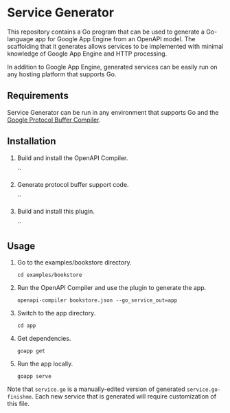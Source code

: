 # Service Generator

This repository contains a Go program that can be used to generate
a Go-language app for Google App Engine from an OpenAPI model.
The scaffolding that it generates allows services to be implemented
with minimal knowledge of Google App Engine and HTTP processing.

In addition to Google App Engine, generated services can be easily 
run on any hosting platform that supports Go.

## Requirements

Service Generator can be run in any environment that supports Go
and the [Google Protocol Buffer Compiler](https://github.com/google/protobuf).

## Installation

1. Build and install the OpenAPI Compiler.

	``

2. Generate protocol buffer support code.

	``

3. Build and install this plugin.

	``

## Usage

1. Go to the examples/bookstore directory.

	`cd examples/bookstore`

2. Run the OpenAPI Compiler and use the plugin to generate the app.

	`openapi-compiler bookstore.json --go_service_out=app`

3. Switch to the app directory.

	`cd app`

4. Get dependencies.

	`goapp get`

5. Run the app locally.

	`goapp serve`

Note that `service.go` is a manually-edited version of generated `service.go-finishme`.
Each new service that is generated will require customization of this file.
